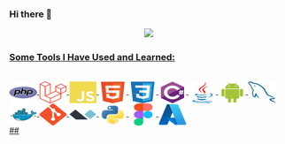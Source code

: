 ### Hi there 👋
  <div align="center">
    <a href="https://github.com/Fer-Code">
    <!--<img height="190em" src="https://github-readme-stats.vercel.app/api?username=Fer-Code&show_icons=true&theme=default&include_all_commits=true&count_private=true"/>-->
    <img height="190em" src="https://github-readme-stats.vercel.app/api/top-langs/?username=Fer-Code&layout=compact&langs_count=7&theme=default"/>
  </div>

<h3>
  Some Tools I Have Used and Learned:
</h3>
<div style="display: inline_block"><br>
  <img align="center" alt="Fe-android" height="40" width="50" src="https://raw.githubusercontent.com/devicons/devicon/master/icons/php/php-original.svg">
  <img align="center" alt="Fe-android" height="40" width="50" src="https://raw.githubusercontent.com/devicons/devicon/master/icons/laravel/laravel-original.svg">
  <img align="center" alt="Fe-Js" height="40" width="50" src="https://raw.githubusercontent.com/devicons/devicon/master/icons/javascript/javascript-plain.svg">
  <img align="center" alt="Fe-HTML" height="40" width="50" src="https://raw.githubusercontent.com/devicons/devicon/master/icons/html5/html5-original.svg">
  <img align="center" alt="Fe-CSS" height="40" width="50" src="https://raw.githubusercontent.com/devicons/devicon/master/icons/css3/css3-original.svg">
  <img align="center" alt="Fe-Csharp" height="40" width="50" src="https://raw.githubusercontent.com/devicons/devicon/master/icons/csharp/csharp-original.svg">
  <img align="center" alt="Fe-java" height="40" width="50" src="https://raw.githubusercontent.com/devicons/devicon/master/icons/java/java-original.svg">
  <img align="center" alt="Fe-android" height="40" width="50" src="https://raw.githubusercontent.com/devicons/devicon/master/icons/android/android-original.svg">
  <img align="center" alt="Fe-mysql" height="40" width="50" src="https://raw.githubusercontent.com/devicons/devicon/master/icons/mysql/mysql-original.svg">
  <img align="center" alt="Fe-mysql" height="40" width="50" src="https://raw.githubusercontent.com/devicons/devicon/master/icons/docker/docker-original.svg">
  <img align="center" alt="Fe-mysql" height="40" width="50" src="https://raw.githubusercontent.com/devicons/devicon/master/icons/git/git-original.svg">
  <img align="center" alt="Fe-mysql" height="40" width="50" src="https://raw.githubusercontent.com/devicons/devicon/master/icons/alpinejs/alpinejs-original.svg">
  <img align="center" alt="Fe-mysql" height="40" width="50" src="https://raw.githubusercontent.com/devicons/devicon/master/icons/python/python-original.svg">
  <img align="center" alt="Fe-mysql" height="40" width="50" src="https://raw.githubusercontent.com/devicons/devicon/master/icons/figma/figma-original.svg">
  <img align="center" alt="Fe-mysql" height="40" width="50" src="https://raw.githubusercontent.com/devicons/devicon/master/icons/azure/azure-original.svg">

</div>
  ##

